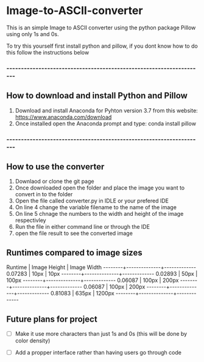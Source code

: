 # Image-to-ASCII-converter
This is an simple Image to ASCII converter using the python package Pillow using only 1s and 0s.

To try this yourself first install python and pillow, if you dont know how to do this follow the instructions below 

### --------------------------------------------------------------------

## How to download and install Python and Pillow
1. Download and install Anaconda for Pyhton version 3.7 from this website: https://www.anaconda.com/download
2. Once installed open the Anaconda prompt and type: conda install pillow

### --------------------------------------------------------------------

## How to use the converter
1. Downlaod or clone the git page
2. Once downloaded open the folder and place the image you want to convert in to the folder 
3. Open the file called converter.py in IDLE or your prefered IDE
4. On line 4 change the variable filename to the name of the image
5. On line 5 chnage the numbers to the width and height of the image respectivley 
6. Run the file in either command line or through the IDE 
7. open the file result to see the converted image

## Runtimes compared to image sizes
Runtime | Image Height | Image Width
--------+--------------+-------------
0.07283 | 10px         | 10px
--------+--------------+-------------
0.02893 | 50px         | 100px
--------+--------------+-------------
0.06087 | 100px        | 200px
--------+--------------+-------------
0.06087 | 100px        | 200px
--------+--------------+-------------
0.81083 | 635px        | 1200px
--------+--------------+-------------

## Future plans for project
- [ ] Make it use more characters than just 1s and 0s (this will be done by color density)
- [ ] Add a propper interface rather than having users go through code


